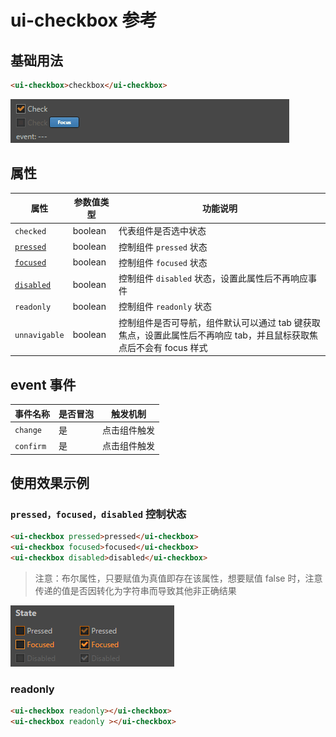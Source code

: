 # ui-checkbox 参考

## 基础用法

```html
<ui-checkbox>checkbox</ui-checkbox>
```
![img](ui-kit/ui-checkbox.gif)
## 属性
属性  | 参数值类型 | 功能说明
------|--------------|-------------
`checked`| boolean  | 代表组件是否选中状态
[`pressed`](#`pressed,-focused,-disabled`-控制状态) | boolean | 控制组件 `pressed` 状态
[`focused`](#`pressed,-focused,-disabled`-控制状态)| boolean  | 控制组件 `focused` 状态
[`disabled`](#`pressed,-focused,-disabled`-控制状态)| boolean  | 控制组件 `disabled` 状态，设置此属性后不再响应事件
`readonly`| boolean  | 控制组件 `readonly` 状态
`unnavigable`| boolean  | 控制组件是否可导航，组件默认可以通过 tab 键获取焦点，设置此属性后不再响应 tab，并且鼠标获取焦点后不会有 focus 样式

## event 事件
事件名称|是否冒泡|触发机制
-------|-------|--------
`change`|是|点击组件触发
`confirm`|是|点击组件触发

## 使用效果示例
### `pressed，focused，disabled` 控制状态

```html
<ui-checkbox pressed>pressed</ui-checkbox>
<ui-checkbox focused>focused</ui-checkbox>
<ui-checkbox disabled>disabled</ui-checkbox>
```
> 注意：布尔属性，只要赋值为真值即存在该属性，想要赋值 false 时，注意传递的值是否因转化为字符串而导致其他非正确结果

![img](ui-kit/ui-checkbox-state.png)

### readonly
```html
<ui-checkbox readonly></ui-checkbox>
<ui-checkbox readonly ></ui-checkbox>
```